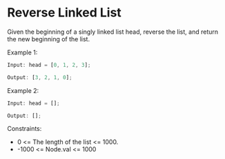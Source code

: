 # Reverse Linked List

Given the beginning of a singly linked list head, reverse the list, and return the new beginning of the list.

Example 1:

```js
Input: head = [0, 1, 2, 3];

Output: [3, 2, 1, 0];
```

Example 2:

```js
Input: head = [];

Output: [];
```

Constraints:

- 0 <= The length of the list <= 1000.
- -1000 <= Node.val <= 1000
